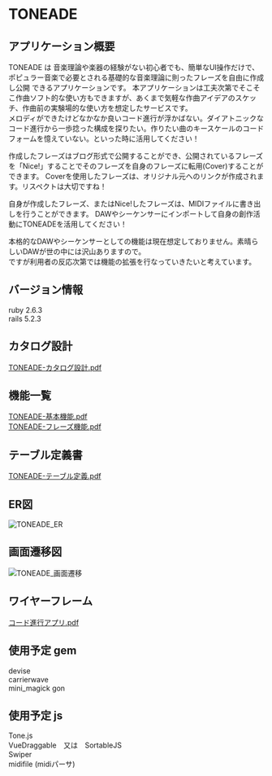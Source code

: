 # TONEADE
## アプリケーション概要

TONEADE は 音楽理論や楽器の経験がない初心者でも、簡単なUI操作だけで、
ポピュラー音楽で必要とされる基礎的な音楽理論に則ったフレーズを自由に作成し公開
できるアプリケーションです。
本アプリケーションは工夫次第でそこそこ作曲ソフト的な使い方もできますが、あくまで気軽な作曲アイデアのスケッチ、作曲前の実験場的な使い方を想定したサービスです。  
メロディができたけどなかなか良いコード進行が浮かばない。ダイアトニックなコード進行から一歩捻った構成を探りたい。作りたい曲のキースケールのコードフォームを憶えていない。といった時に活用してください！

作成したフレーズはブログ形式で公開することができ、公開されているフレーズを「Nice!」することでそのフレーズを自身のフレーズに転用(Cover)することができます。
Coverを使用したフレーズは、オリジナル元へのリンクが作成されます。リスペクトは大切ですね！

自身が作成したフレーズ、またはNice!したフレーズは、MIDIファイルに書き出しを行うことができます。
DAWやシーケンサーにインポートして自身の創作活動にTONEADEを活用してください！

本格的なDAWやシーケンサーとしての機能は現在想定しておりません。素晴らしいDAWが世の中には沢山ありますので。  
ですが利用者の反応次第では機能の拡張を行なっていきたいと考えています。

## バージョン情報
ruby 2.6.3  
rails 5.2.3


## カタログ設計
[TONEADE-カタログ設計.pdf](https://github.com/roadfox303/toneade/files/3732917/TONEADE-.pdf)

## 機能一覧
[TONEADE-基本機能.pdf](https://github.com/roadfox303/toneade/files/3733608/TONEADE-.pdf)  
[TONEADE-フレーズ機能.pdf](https://github.com/roadfox303/toneade/files/3823482/TONEADE-.pdf)


## テーブル定義書
[TONEADE-テーブル定義.pdf](https://github.com/roadfox303/toneade/files/3732932/TONEADE-.pdf)

## ER図
![TONEADE_ER](https://user-images.githubusercontent.com/52414882/66912828-4e1ab800-f04e-11e9-8453-44cbdf34360d.png)

## 画面遷移図
![TONEADE_画面遷移](https://user-images.githubusercontent.com/52414882/66896977-fcb00000-f030-11e9-817a-46ba31e3ce0e.png)

## ワイヤーフレーム
[コード進行アプリ.pdf](https://github.com/roadfox303/toneade/files/3732947/default.pdf)

## 使用予定 gem
devise  
carrierwave  
mini_magick
gon

## 使用予定 js
Tone.js  
VueDraggable　又は　SortableJS  
Swiper  
midifile (midiパーサ)
